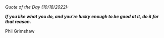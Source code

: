 *Quote of the Day (10/18/2022):*

_**If you like what you do, and you're lucky enough to be good at it, do it for that reason.**_

Phil Grimshaw